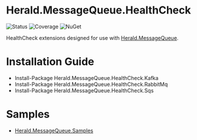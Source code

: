 # Herald.MessageQueue.HealthCheck

![Status](https://github.com/tcfialho/Herald.MessageQueue.HealthCheck/workflows/Herald.MessageQueue.HealthCheck/badge.svg) ![Coverage](https://codecov.io/gh/tcfialho/Herald.MessageQueue.HealthCheck/branch/master/graph/badge.svg) ![NuGet](https://buildstats.info/nuget/Herald.MessageQueue.HealthCheck)

HealthCheck extensions designed for use with [Herald.MessageQueue](https://github.com/tcfialho/Herald.MessageQueue).

# Installation Guide
- Install-Package Herald.MessageQueue.HealthCheck.Kafka
- Install-Package Herald.MessageQueue.HealthCheck.RabbitMq
- Install-Package Herald.MessageQueue.HealthCheck.Sqs

# Samples
- [Herald.MessageQueue.Samples](https://github.com/tcfialho/Herald.MessageQueue.Samples)

